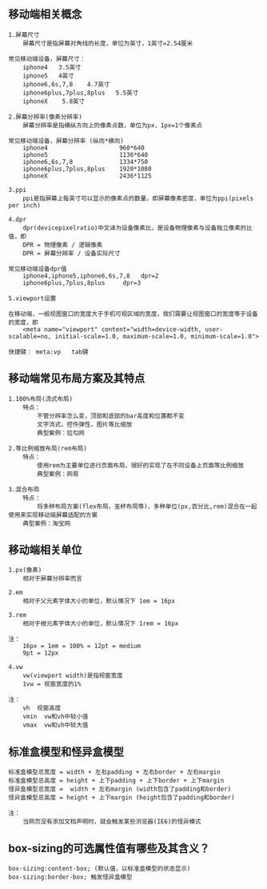 ## 移动端相关概念
	1.屏幕尺寸
		屏幕尺寸是指屏幕对角线的长度，单位为英寸，1英寸=2.54厘米

	常见移动端设备，屏幕尺寸：
		iphone4   3.5英寸
		iphone5   4英寸
		iphone6,6s,7,8    4.7英寸
		iphone6plus,7plus,8plus   5.5英寸
		iphoneX    5.8英寸

	2.屏幕分辨率(像素分辨率)
		屏幕分辨率是指横纵方向上的像素点数，单位为px，1px=1个像素点

	常见移动端设备，屏幕分辨率 (纵向*横向)
		iphone4                    960*640   
		iphone5                    1136*640
		iphone6,6s,7,8             1334*750
		iphone6plus,7plus,8plus    1920*1080
		iphoneX                    2436*1125

	3.ppi
		ppi是指屏幕上每英寸可以显示的像素点的数量，即屏幕像素密度，单位为ppi(pixels per inch)

	4.dpr
		dpr(devicepixelratio)中文译为设备像素比，是设备物理像素与设备独立像素的比值，即
		DPR = 物理像素 / 逻辑像素
		DPR = 屏幕分辨率 / 设备实际尺寸

	常见移动端设备dpr值
		iphone4,iphone5,iphone6,6s,7,8   dpr=2
		iphone6plus,7plus,8plus     dpr=3

	5.viewport设置

	在移动端，一般视图窗口的宽度大于手机可视区域的宽度，我们需要让视图窗口的宽度等于设备的宽度，即
		<meta name="viewport" content="width=device-width, user-scalable=no, initial-scale=1.0, maximum-scale=1.0, minimum-scale=1.0">

	快捷键： meta:vp   tab键
	
## 移动端常见布局方案及其特点
	1.100%布局(流式布局)
		特点：
			不管分辨率怎么变，顶部和底部的bar高度和位置都不变
			文字流式，控件弹性，图片等比缩放
			典型案例：拉勾网

	2.等比例缩放布局(rem布局)
		特点：
			使用rem为主要单位进行页面布局，很好的实现了在不同设备上页面等比例缩放
			典型案例：网易

	3.混合布局
		特点：
			将多种布局方案(flex布局，圣杯布局等)，多种单位(px,百分比,rem)混合在一起使用来实现移动端屏幕适配的方案
		典型案例：淘宝网	
	
## 移动端相关单位
	1.px(像素)
		相对于屏幕分辨率而言

	2.em
		相对于父元素字体大小的单位，默认情况下 1em = 16px

	3.rem
		相对于根元素字体大小的单位，默认情况下 1rem = 16px

	注： 
		16px = 1em = 100% = 12pt = medium
		9pt = 12px
	
	4.vw
		vw(viewport width)是指视窗宽度
		1vw = 视窗宽度的1%

	注：
		vh  视窗高度
		vmin  vw和vh中较小值
		vmax  vw和vh中较大值

## 标准盒模型和怪异盒模型
	标准盒模型总宽度 = width + 左右padding + 左右border + 左右margin
	标准盒模型总高度 = height + 上下padding + 上下border + 上下margin
	怪异盒模型总宽度 =  width + 左右margin (width包含了padding和border)
	怪异盒模型总高度 = height + 上下margin (height包含了padding和border)

	注：
		当网页没有添加文档声明时，就会触发某些浏览器(IE6)的怪异模式

## box-sizing的可选属性值有哪些及其含义？
	box-sizing:content-box; (默认值，以标准盒模型的状态显示)
	box-sizing:border-box; 触发怪异盒模型		